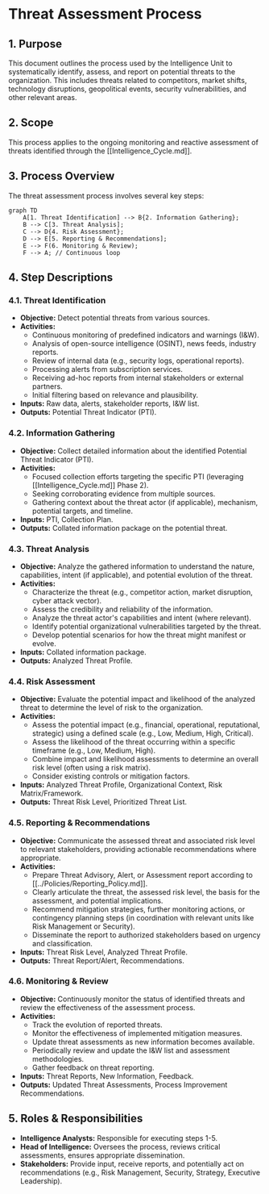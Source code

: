 # Threat Assessment Process

## 1. Purpose

This document outlines the process used by the Intelligence Unit to systematically identify, assess, and report on potential threats to the organization. This includes threats related to competitors, market shifts, technology disruptions, geopolitical events, security vulnerabilities, and other relevant areas.

## 2. Scope

This process applies to the ongoing monitoring and reactive assessment of threats identified through the [[Intelligence_Cycle.md]].

## 3. Process Overview

The threat assessment process involves several key steps:

```mermaid
graph TD
    A[1. Threat Identification] --> B{2. Information Gathering};
    B --> C[3. Threat Analysis];
    C --> D{4. Risk Assessment};
    D --> E[5. Reporting & Recommendations];
    E --> F(6. Monitoring & Review);
    F --> A; // Continuous loop
```

## 4. Step Descriptions

### 4.1. Threat Identification
- **Objective:** Detect potential threats from various sources.
- **Activities:**
    - Continuous monitoring of predefined indicators and warnings (I&W).
    - Analysis of open-source intelligence (OSINT), news feeds, industry reports.
    - Review of internal data (e.g., security logs, operational reports).
    - Processing alerts from subscription services.
    - Receiving ad-hoc reports from internal stakeholders or external partners.
    - Initial filtering based on relevance and plausibility.
- **Inputs:** Raw data, alerts, stakeholder reports, I&W list.
- **Outputs:** Potential Threat Indicator (PTI).

### 4.2. Information Gathering
- **Objective:** Collect detailed information about the identified Potential Threat Indicator (PTI).
- **Activities:**
    - Focused collection efforts targeting the specific PTI (leveraging [[Intelligence_Cycle.md]] Phase 2).
    - Seeking corroborating evidence from multiple sources.
    - Gathering context about the threat actor (if applicable), mechanism, potential targets, and timeline.
- **Inputs:** PTI, Collection Plan.
- **Outputs:** Collated information package on the potential threat.

### 4.3. Threat Analysis
- **Objective:** Analyze the gathered information to understand the nature, capabilities, intent (if applicable), and potential evolution of the threat.
- **Activities:**
    - Characterize the threat (e.g., competitor action, market disruption, cyber attack vector).
    - Assess the credibility and reliability of the information.
    - Analyze the threat actor's capabilities and intent (where relevant).
    - Identify potential organizational vulnerabilities targeted by the threat.
    - Develop potential scenarios for how the threat might manifest or evolve.
- **Inputs:** Collated information package.
- **Outputs:** Analyzed Threat Profile.

### 4.4. Risk Assessment
- **Objective:** Evaluate the potential impact and likelihood of the analyzed threat to determine the level of risk to the organization.
- **Activities:**
    - Assess the potential impact (e.g., financial, operational, reputational, strategic) using a defined scale (e.g., Low, Medium, High, Critical).
    - Assess the likelihood of the threat occurring within a specific timeframe (e.g., Low, Medium, High).
    - Combine impact and likelihood assessments to determine an overall risk level (often using a risk matrix).
    - Consider existing controls or mitigation factors.
- **Inputs:** Analyzed Threat Profile, Organizational Context, Risk Matrix/Framework.
- **Outputs:** Threat Risk Level, Prioritized Threat List.

### 4.5. Reporting & Recommendations
- **Objective:** Communicate the assessed threat and associated risk level to relevant stakeholders, providing actionable recommendations where appropriate.
- **Activities:**
    - Prepare Threat Advisory, Alert, or Assessment report according to [[../Policies/Reporting_Policy.md]].
    - Clearly articulate the threat, the assessed risk level, the basis for the assessment, and potential implications.
    - Recommend mitigation strategies, further monitoring actions, or contingency planning steps (in coordination with relevant units like Risk Management or Security).
    - Disseminate the report to authorized stakeholders based on urgency and classification.
- **Inputs:** Threat Risk Level, Analyzed Threat Profile.
- **Outputs:** Threat Report/Alert, Recommendations.

### 4.6. Monitoring & Review
- **Objective:** Continuously monitor the status of identified threats and review the effectiveness of the assessment process.
- **Activities:**
    - Track the evolution of reported threats.
    - Monitor the effectiveness of implemented mitigation measures.
    - Update threat assessments as new information becomes available.
    - Periodically review and update the I&W list and assessment methodologies.
    - Gather feedback on threat reporting.
- **Inputs:** Threat Reports, New Information, Feedback.
- **Outputs:** Updated Threat Assessments, Process Improvement Recommendations.

## 5. Roles & Responsibilities

- **Intelligence Analysts:** Responsible for executing steps 1-5.
- **Head of Intelligence:** Oversees the process, reviews critical assessments, ensures appropriate dissemination.
- **Stakeholders:** Provide input, receive reports, and potentially act on recommendations (e.g., Risk Management, Security, Strategy, Executive Leadership). 